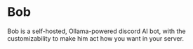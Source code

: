# Bob
Bob is a self-hosted, Ollama-powered discord AI bot, with the customizability to make him act how you want in your server.
